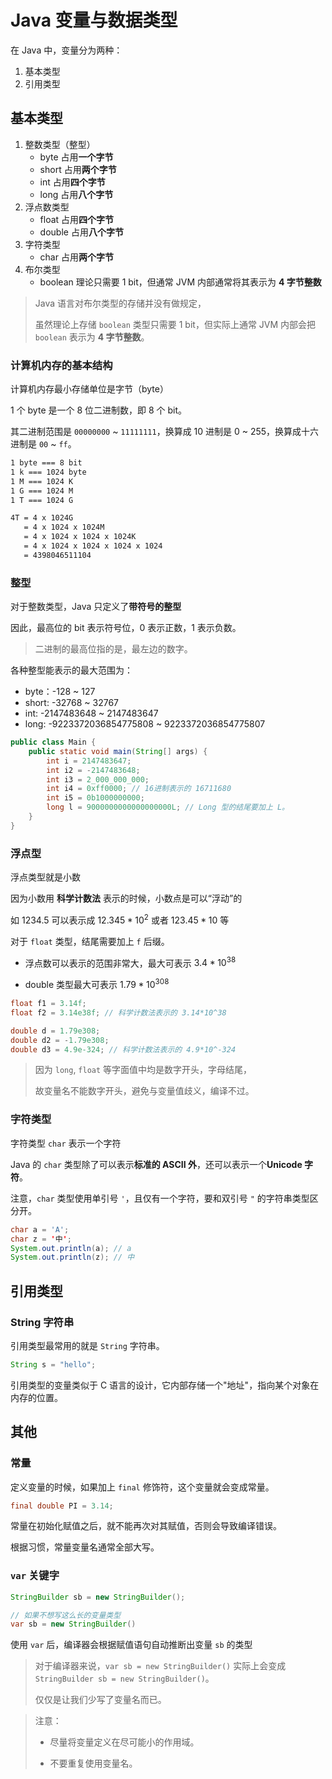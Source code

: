 # Java 变量与数据类型

在 Java 中，变量分为两种：

1. 基本类型
2. 引用类型
  
## 基本类型

1. 整数类型（整型）
   -  byte 占用**一个字节**
   -  short 占用**两个字节**
   -  int 占用**四个字节**
   -  long 占用**八个字节**
2. 浮点数类型
   - float 占用**四个字节**
   - double 占用**八个字节**
3. 字符类型
   - char 占用**两个字节**
4. 布尔类型
   - boolean 理论只需要 1 bit，但通常 JVM 内部通常将其表示为 **4 字节整数**

> Java 语言对布尔类型的存储并没有做规定，
>
> 虽然理论上存储 `boolean` 类型只需要 1 bit，但实际上通常 JVM 内部会把 `boolean` 表示为 **4 字节整数**。

### 计算机内存的基本结构

计算机内存最小存储单位是字节（byte）

1 个 byte 是一个 8 位二进制数，即 8 个 bit。

其二进制范围是 `00000000` ~ `11111111`，换算成 10 进制是 0 ~ 255，换算成十六进制是 `00` ~ `ff`。

```bash
1 byte === 8 bit
1 k === 1024 byte
1 M === 1024 K
1 G === 1024 M
1 T === 1024 G
```

```bash
4T = 4 x 1024G
   = 4 x 1024 x 1024M
   = 4 x 1024 x 1024 x 1024K
   = 4 x 1024 x 1024 x 1024 x 1024
   = 4398046511104
```

### 整型

对于整数类型，Java 只定义了**带符号的整型**

因此，最高位的 bit 表示符号位，0 表示正数，1 表示负数。

> 二进制的最高位指的是，最左边的数字。

各种整型能表示的最大范围为：

- byte：-128 ~ 127
- short: -32768 ~ 32767
- int: -2147483648 ~ 2147483647
- long: -9223372036854775808 ~ 9223372036854775807

```java
public class Main {
	public static void main(String[] args) {
		int i = 2147483647;
		int i2 = -2147483648;
		int i3 = 2_000_000_000;
		int i4 = 0xff0000; // 16进制表示的 16711680
		int i5 = 0b1000000000;
		long l = 9000000000000000000L; // Long 型的结尾要加上 L。
	}
}
```

### 浮点型

浮点类型就是小数

因为小数用 **科学计数法** 表示的时候，小数点是可以“浮动”的

如 $1234.5$ 可以表示成 $12.345*10^2$ 或者 $123.45*10$ 等

对于 `float` 类型，结尾需要加上 `f` 后缀。

- 浮点数可以表示的范围非常大，最大可表示 $3.4 * 10^38$

- double 类型最大可表示 $1.79 * 10^308$

```java
float f1 = 3.14f;
float f2 = 3.14e38f; // 科学计数法表示的 3.14*10^38

double d = 1.79e308;
double d2 = -1.79e308;
double d3 = 4.9e-324; // 科学计数法表示的 4.9*10^-324
```

> 因为 `long`, `float` 等字面值中均是数字开头，字母结尾，
> 
> 故变量名不能数字开头，避免与变量值歧义，编译不过。

### 字符类型

字符类型 `char` 表示一个字符

Java 的 `char` 类型除了可以表示**标准的 ASCII 外**，还可以表示一个**Unicode 字符**。

注意，`char` 类型使用单引号 `'`，且仅有一个字符，要和双引号 `"` 的字符串类型区分开。

```java
char a = 'A';
char z = '中';
System.out.println(a); // a
System.out.println(z); // 中
```

## 引用类型

### String 字符串

引用类型最常用的就是 `String` 字符串。

```java
String s = "hello";
```

引用类型的变量类似于 C 语言的设计，它内部存储一个"地址"，指向某个对象在内存的位置。

## 其他

### 常量

定义变量的时候，如果加上 `final` 修饰符，这个变量就会变成常量。

```java
final double PI = 3.14;
```

常量在初始化赋值之后，就不能再次对其赋值，否则会导致编译错误。

根据习惯，常量变量名通常全部大写。

### `var` 关键字

```java
StringBuilder sb = new StringBuilder();

// 如果不想写这么长的变量类型
var sb = new StringBuilder()
```

使用 `var` 后，编译器会根据赋值语句自动推断出变量 `sb` 的类型

> 对于编译器来说，`var sb = new StringBuilder()` 实际上会变成 `StringBuilder sb = new StringBuilder()`。
>
> 仅仅是让我们少写了变量名而已。

> 注意：
> 
> - 尽量将变量定义在尽可能小的作用域。
>
> - 不要重复使用变量名。
